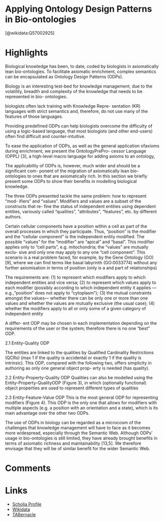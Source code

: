 
Applying Ontology Design Patterns in Bio-ontologies
===================================================
  
  [@wikidata:Q57002925]  

# Highlights

Biological knowledge has been, to date, coded by biologists in axiomatically lean bio-ontologies. To facilitate axiomatic enrichment, complex semantics can be encapsulated as Ontology Design Patterns (ODPs). 

Biology is an interesting test-bed for knowledge management, due to the volatility, breadth and complexity of the knowledge that needs to be represented in bio- ontologies.

biologists often lack training with Knowledge Repre- sentation (KR) languages with strict semantics and, therefore, do not use many of the features of those languages.

Providing predefined ODPs can help biologists overcome the difficulty of using
a logic-based language, that most biologists (and other end-users) often find difficult and counter-intuitive.

To ease the application of ODPs, as well as the general application ofaxioms during enrichment, we present the OntologyPrePro- cessor Language (OPPL) [3], a high-level macro language for adding axioms to an ontology,

The applicability of ODPs is, however, much wider and should be a significant com- ponent of the migration of axiomatically lean bio-ontologies to ones that are axiomatically rich. In this section we briefly present some ODPs to show their benefits in modelling biological knowledge.


The three ODPs presented tackle the same problem: how to represent “mod-
ifiers” and “values”. Modifiers and values are a subset of the constructs that re-
fine the status of independent entities using dependent entities, variously called “qualities”, “attributes”, “features”, etc. by different authors.

Certain cellular components have a position within a cell as part of the overall processes in which they participate. Thus, “position” is the modifier and the “cellular component” is the independent entity modified. The possible “values” for the “modifier” are “apical” and “basal”. This modifier applies only to “cell parts”, e.g. mitochondria; the “values” are mutually exclu- sive and only one may apply to any one “cell component”. This scenario is a real problem faced, for example, by the Gene Ontology (GO) [9], where we can find terms like basal labyrinth (GO:0033774) without any further axiomisation in terms of position (only is a and part of relationships)

The requirements are: 
(1) to represent which modifiers apply to which independent entities and vice versa;
(2) to represent which values apply to each modifier (possibly according to which independent entity it applies —e.g.,“position” does not apply to “cytoplasm”);
(3) the mutual constraints amongst the values— whether there can be only one or more than one values and whether the values are mutually exclusive (the usual case);
(4) whether the modifiers apply to all or only some of a given category of independent entity

A differ- ent ODP may be chosen in each implementation depending on the requirements of the user or the system; therefore there is no one “best” ODP.

2.1 Entity-Quality ODP

The entities are linked to the qualities by Qualified Cardinality Restrictions (QCRs) (max 1 if the quality is accidental or exactly 1 if the quality is intrinsic). This ODP, compared with the following two, offers simplicity in authoring as only one general object prop- erty is needed (has quality).

2.2 Entity-Property-Quality ODP Qualities can also be modelled using the Entity-Property-QualityODP (Figure 3), in which (optionally functional) object properties are used to represent different types of qualities

2.3 Entity-Feature-Value ODP
This is the most general ODP for representing modifiers (Figure 4). This ODP is the only one that allows for modifiers with multiple aspects (e.g. a position with an orientation and a state), which is its main advantage over the other two ODPs.

The use of ODPs in biology can be regarded as a microcosm of the challenges
that knowledge management will have to face as it becomes more widespread, especially through the Semantic Web. Although ODPs’ usage in bio-ontologies is still limited, they have already brought benefits in terms of axiomatic richness and maintainability [13,5]. We therefore envisage that they will be of similar benefit for the wider Semantic Web.

# Comments 

# Links
  
 * [Scholia Profile](https://scholia.toolforge.org/work/Q57002925)  
 * [Wikidata](https://www.wikidata.org/wiki/Q57002925)  
 * [TABernacle](https://tabernacle.toolforge.org/?#/tab/manual/Q57002925/P921%3BP4510)  
